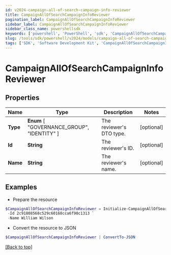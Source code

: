 ```yaml
---
id: v2024-campaign-all-of-search-campaign-info-reviewer
title: CampaignAllOfSearchCampaignInfoReviewer
pagination_label: CampaignAllOfSearchCampaignInfoReviewer
sidebar_label: CampaignAllOfSearchCampaignInfoReviewer
sidebar_class_name: powershellsdk
keywords: ['powershell', 'PowerShell', 'sdk', 'CampaignAllOfSearchCampaignInfoReviewer', 'V2024CampaignAllOfSearchCampaignInfoReviewer'] 
slug: /tools/sdk/powershell/v2024/models/campaign-all-of-search-campaign-info-reviewer
tags: ['SDK', 'Software Development Kit', 'CampaignAllOfSearchCampaignInfoReviewer', 'V2024CampaignAllOfSearchCampaignInfoReviewer']
---
```



# CampaignAllOfSearchCampaignInfoReviewer

## Properties

Name | Type | Description | Notes
------------ | ------------- | ------------- | -------------
**Type** |  **Enum** [  "GOVERNANCE_GROUP",    "IDENTITY" ] | The reviewer's DTO type. | [optional] 
**Id** | **String** | The reviewer's ID. | [optional] 
**Name** | **String** | The reviewer's name. | [optional] 

## Examples

- Prepare the resource
```powershell
$CampaignAllOfSearchCampaignInfoReviewer = Initialize-CampaignAllOfSearchCampaignInfoReviewer  -Type IDENTITY `
 -Id 2c91808568c529c60168cca6f90c1313 `
 -Name William Wilson
```

- Convert the resource to JSON
```powershell
$CampaignAllOfSearchCampaignInfoReviewer | ConvertTo-JSON
```


[[Back to top]](#) 

